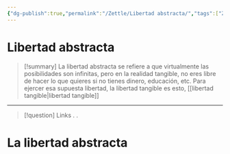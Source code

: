 ```yaml
---
{"dg-publish":true,"permalink":"/Zettle/Libertad abstracta/","tags":["ZeType/Idea",""],"created":"2023-08-27T03:24:14.618-05:00","updated":"2023-09-09T18:22:00.082-05:00"}
---
```



#  Libertad abstracta

> [!summary] 
> La libertad abstracta se refiere a que virtualmente las posibilidades son infinitas, pero en la realidad tangible, no eres libre de hacer lo que quieres si no tienes dinero, educación, etc. Para ejercer esa supuesta libertad, la libertad tangible es esto, [[libertad tangible\|libertad tangible]]

- - - 
> [!question] Links
> .
> .


# La libertad abstracta
